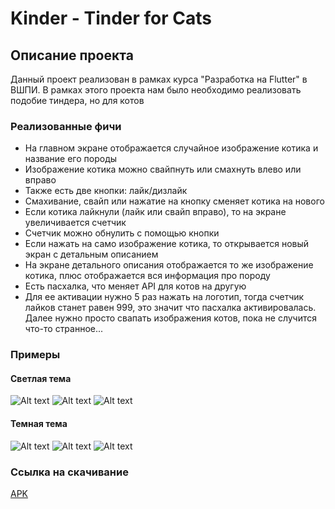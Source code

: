 # Kinder - Tinder for Cats

## Описание проекта
Данный проект реализован в рамках курса "Разработка на Flutter" в ВШПИ. В рамках этого проекта нам было необходимо реализовать подобие тиндера, но для котов

### Реализованные фичи
- На главном экране отображается случайное изображение котика и название его породы
- Изображение котика можно свайпнуть или смахнуть влево или вправо
- Также есть две кнопки: лайк/дизлайк
- Смахивание, свайп или нажатие на кнопку сменяет котика на нового
- Если котика лайкнули (лайк или свайп вправо), то на экране увеличивается счетчик
- Счетчик можно обнулить с помощью кнопки
- Если нажать на само изображение котика, то открывается новый экран с детальным описанием
- На экране детального описания отображается то же изображение котика, плюс отображается вся информация про породу
- Есть пасхалка, что меняет API для котов на другую
- Для ее активации нужно 5 раз нажать на логотип, тогда счетчик лайков станет равен 999, это значит что пасхалка активировалась. Далее нужно просто свапать изображения котов, пока не случится что-то странное...


### Примеры
#### Светлая тема
![Alt text](repo_info/images_of_app/main_light.jpg)
![Alt text](repo_info/images_of_app/swap_light.jpg)
![Alt text](repo_info/images_of_app/detail_light.jpg)
#### Темная тема
![Alt text](repo_info/images_of_app/main_dark.jpg)
![Alt text](repo_info/images_of_app/swap_dark.jpg)
![Alt text](repo_info/images_of_app/detail_dark.jpg)

### Ссылка на скачивание

<a href="https://github.com/ProgiFrogi/Kinder/blob/main/apk/kinder.apk" target="_blank">APK</a>